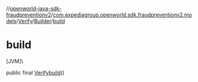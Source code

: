 //[openworld-java-sdk-fraudpreventionv2](../../../../index.md)/[com.expediagroup.openworld.sdk.fraudpreventionv2.models](../../index.md)/[Verify](../index.md)/[Builder](index.md)/[build](build.md)

# build

[JVM]\

public final [Verify](../index.md)[build](build.md)()
